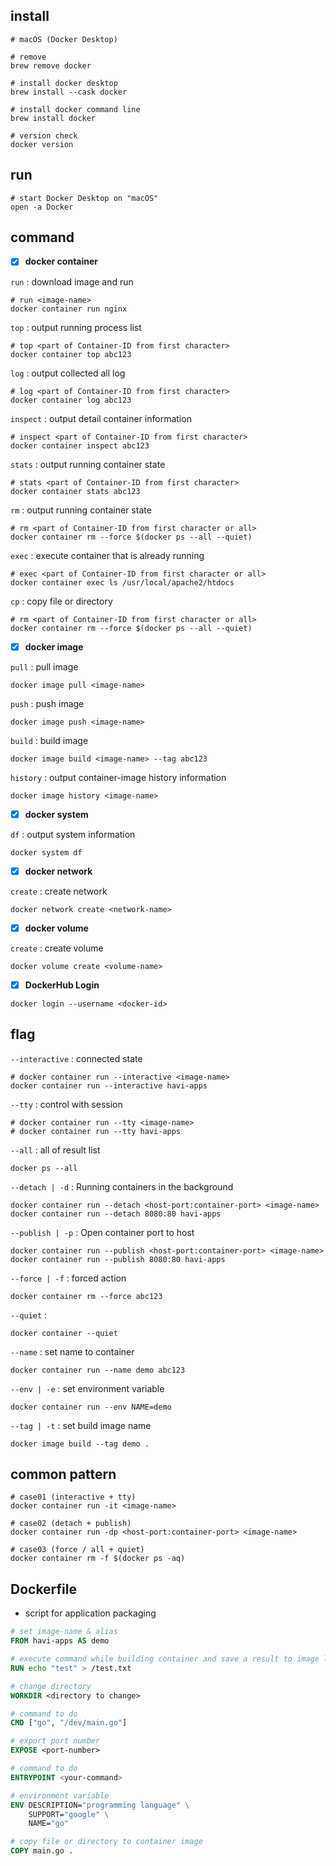 
## install

```console
# macOS (Docker Desktop)

# remove 
brew remove docker

# install docker desktop
brew install --cask docker

# install docker command line
brew install docker

# version check
docker version
```

## run
```console
# start Docker Desktop on "macOS"
open -a Docker
```

## command

- [x] **docker container**

`run` : download image and run
```console
# run <image-name>
docker container run nginx
```

`top` : output running process list
```console
# top <part of Container-ID from first character>
docker container top abc123
```

`log` : output collected all log
```console
# log <part of Container-ID from first character>
docker container log abc123
```

`inspect` : output detail container information
```console
# inspect <part of Container-ID from first character>
docker container inspect abc123
```

`stats` : output running container state
```console
# stats <part of Container-ID from first character>
docker container stats abc123
```

`rm` : output running container state
```console
# rm <part of Container-ID from first character or all>
docker container rm --force $(docker ps --all --quiet)
```
`exec` : execute container that is already running
```console
# exec <part of Container-ID from first character or all>
docker container exec ls /usr/local/apache2/htdocs
```

`cp` : copy file or directory
```console
# rm <part of Container-ID from first character or all>
docker container rm --force $(docker ps --all --quiet)
```

- [x] **docker image**

`pull` : pull image
```console
docker image pull <image-name>
```

`push` : push image
```console
docker image push <image-name>
```

`build` : build image
```console
docker image build <image-name> --tag abc123
```

`history` : output container-image history information
```console
docker image history <image-name>
```

- [x] **docker system**

`df` : output system information
```console
docker system df
```

- [x] **docker network**

`create` : create network
```console
docker network create <network-name>
```

- [x] **docker  volume**

`create` : create volume
```console
docker volume create <volume-name>
```

- [x] **DockerHub Login**
```console
docker login --username <docker-id>
```

## flag
`--interactive` : connected state
```console
# docker container run --interactive <image-name>
docker container run --interactive havi-apps
```

`--tty` : control with session
```console
# docker container run --tty <image-name>
# docker container run --tty havi-apps
```

`--all` : all of result list
```console
docker ps --all
```

`--detach | -d` : Running containers in the background
```console
docker container run --detach <host-port:container-port> <image-name>
docker container run --detach 8080:80 havi-apps
```

`--publish | -p` : Open container port to host
```console
docker container run --publish <host-port:container-port> <image-name>
docker container run --publish 8080:80 havi-apps
```

`--force | -f` : forced action
```console
docker container rm --force abc123
```

`--quiet` : 
```console
docker container --quiet
```

`--name` : set name to container
```console
docker container run --name demo abc123
```

`--env | -e` : set environment variable
```console
docker container run --env NAME=demo
```

`--tag | -t` : set build image name
```console
docker image build --tag demo .
```

## common pattern 
```console
# case01 (interactive + tty)
docker container run -it <image-name>

# case02 (detach + publish)
docker container run -dp <host-port:container-port> <image-name>

# case03 (force / all + quiet)
docker container rm -f $(docker ps -aq)
```

## Dockerfile
- script for application packaging

```dockerfile
# set image-name & alias
FROM havi-apps AS demo

# execute command while building container and save a result to image layer
RUN echo "test" > /test.txt

# change directory
WORKDIR <directory to change>

# command to do
CMD ["go", "/dev/main.go"]

# export port number
EXPOSE <port-number>

# command to do
ENTRYPOINT <your-command>

# environment variable
ENV DESCRIPTION="programming language" \
    SUPPORT="google" \
    NAME="go"

# copy file or directory to container image
COPY main.go .
```
